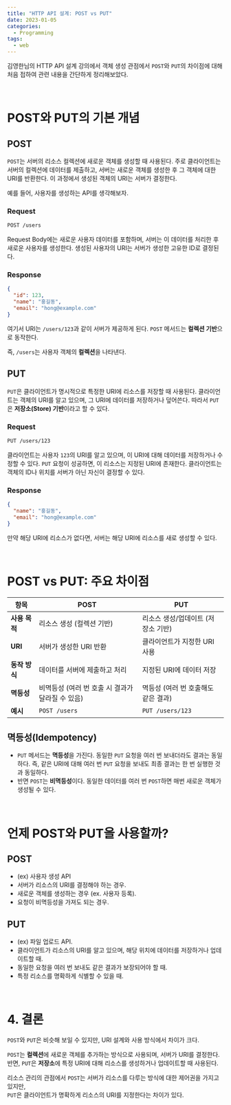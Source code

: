 ```yaml
---
title: "HTTP API 설계: POST vs PUT"
date: 2023-01-05
categories: 
  - Programming
tags:
  - web
---
```


김영한님의 HTTP API 설계 강의에서 객체 생성 관점에서 `POST`와 `PUT`의 차이점에 대해 처음 접하여 관련 내용을 간단하게 정리해보았다.

<br>

# POST와 PUT의 기본 개념

## POST

`POST`는 서버의 리소스 컬렉션에 새로운 객체를 생성할 때 사용된다. 주로 클라이언트는 서버의 컬렉션에 데이터를 제출하고, 서버는 새로운 객체를 생성한 후 그 객체에 대한 URI를 반환한다. 이 과정에서 생성된 객체의 URI는 서버가 결정한다.

예를 들어, 사용자를 생성하는 API를 생각해보자.

### Request

```bash
POST /users
```

Request Body에는 새로운 사용자 데이터를 포함하며, 서버는 이 데이터를 처리한 후 새로운 사용자를 생성한다. 생성된 사용자의 URI는 서버가 생성한 고유한 ID로 결정된다.

### Response

```json
{
  "id": 123,
  "name": "홍길동",
  "email": "hong@example.com"
}
```

여기서 URI는 `/users/123`과 같이 서버가 제공하게 된다. `POST` 메서드는 **컬렉션 기반**으로 동작한다. 

즉, `/users`는 사용자 객체의 **컬렉션**을 나타낸다.

## PUT

`PUT`은 클라이언트가 명시적으로 특정한 URI에 리소스를 저장할 때 사용된다. 클라이언트는 객체의 URI를 알고 있으며, 그 URI에 데이터를 저장하거나 덮어쓴다. 따라서 `PUT`은 **저장소(Store) 기반**이라고 할 수 있다.

### Request

```bash
PUT /users/123
```

클라이언트는 사용자 `123`의 URI를 알고 있으며, 이 URI에 대해 데이터를 저장하거나 수정할 수 있다. `PUT` 요청이 성공하면, 이 리소스는 지정된 URI에 존재한다. 클라이언트는 객체의 ID나 위치를 서버가 아닌 자신이 결정할 수 있다.

### Response

```json
{
  "name": "홍길동",
  "email": "hong@example.com"
}
```

만약 해당 URI에 리소스가 없다면, 서버는 해당 URI에 리소스를 새로 생성할 수 있다.

<br>

# POST vs PUT: 주요 차이점

| 항목              | POST                             | PUT                              |
| ----------------- | -------------------------------- | -------------------------------- |
| **사용 목적**     | 리소스 생성 (컬렉션 기반)        | 리소스 생성/업데이트 (저장소 기반) |
| **URI**           | 서버가 생성한 URI 반환           | 클라이언트가 지정한 URI 사용      |
| **동작 방식**     | 데이터를 서버에 제출하고 처리     | 지정된 URI에 데이터 저장         |
| **멱등성**        | 비멱등성 (여러 번 호출 시 결과가 달라질 수 있음) | 멱등성 (여러 번 호출해도 같은 결과) |
| **예시**          | `POST /users`                    | `PUT /users/123`                 |

## 멱등성(Idempotency)
- `PUT` 메서드는 **멱등성**을 가진다. 동일한 `PUT` 요청을 여러 번 보내더라도 결과는 동일하다. 즉, 같은 URI에 대해 여러 번 `PUT` 요청을 보내도 최종 결과는 한 번 실행한 것과 동일하다.
- 반면 `POST`는 **비멱등성**이다. 동일한 데이터를 여러 번 `POST`하면 매번 새로운 객체가 생성될 수 있다.

<br>

# 언제 POST와 PUT을 사용할까?

## POST

- (ex) 사용자 생성 API
- 서버가 리소스의 URI를 결정해야 하는 경우.
- 새로운 객체를 생성하는 경우 (ex. 사용자 등록).
- 요청이 비멱등성을 가져도 되는 경우.

## PUT

- (ex) 파일 업로드 API.
- 클라이언트가 리소스의 URI를 알고 있으며, 해당 위치에 데이터를 저장하거나 업데이트할 때.
- 동일한 요청을 여러 번 보내도 같은 결과가 보장되어야 할 때.
- 특정 리소스를 명확하게 식별할 수 있을 때.

<br>

# 4. 결론

`POST`와 `PUT`은 비슷해 보일 수 있지만, URI 설계와 사용 방식에서 차이가 크다. 

`POST`는 **컬렉션**에 새로운 객체를 추가하는 방식으로 사용되며, 서버가 URI를 결정한다.<br>
반면, `PUT`은 **저장소**에 특정 URI에 대해 리소스를 생성하거나 업데이트할 때 사용된다.

리소스 관리의 관점에서 `POST`는 서버가 리소스를 다루는 방식에 대한 제어권을 가지고 있지만,<br>
`PUT`은 클라이언트가 명확하게 리소스의 URI를 지정한다는 차이가 있다.